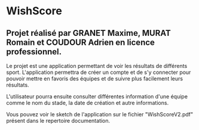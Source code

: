 # WishScore

## Projet réalisé par GRANET Maxime, MURAT Romain et COUDOUR Adrien en licence professionnel.

Le projet est une application permettant de voir les résultats de différents sport. 
L'application permettra de créer un compte et de s'y connecter pour pouvoir mettre en favoris des équipes et de suivre plus facilement leurs résultats.

L'utilisateur pourra ensuite consulter différentes information d'une équipe comme le nom du stade, la date de création et autre informations.

Vous pouvez voir le sketch de l'application sur le fichier "WishScoreV2.pdf" présent dans le repertoire documentation.